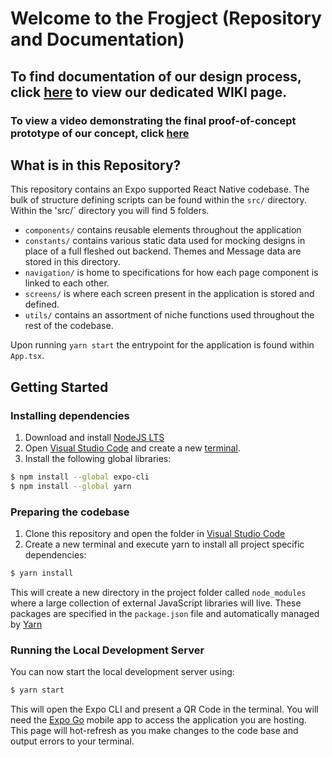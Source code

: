# Welcome to the Frogject (Repository and Documentation)

## To find documentation of our design process, click [here](https://github.com/and-rose/frogject/wiki) to view our dedicated WIKI page.

### To view a video demonstrating the final proof-of-concept prototype of our concept, click [here](https://drive.google.com/file/d/1HrEyQYrLG3gZ76dUMAzHwaMM4oeHb6Jt/view?usp=sharing)

## What is in this Repository?

This repository contains an Expo supported React Native codebase. The bulk of structure defining scripts can be found within the `src/` directory. Within the 'src/` directory you will find 5 folders.

- `components/` contains reusable elements throughout the application
- `constants/` contains various static data used for mocking designs in place of a full fleshed out backend. Themes and Message data are stored in this directory.
- `navigation/` is home to specifications for how each page component is linked to each other.
- `screens/` is where each screen present in the application is stored and defined.
- `utils/` contains an assortment of niche functions used throughout the rest of the codebase.

Upon running `yarn start` the entrypoint for the application is found within `App.tsx`.

## Getting Started

### Installing dependencies

1. Download and install [NodeJS LTS](https://nodejs.org/en/)
2. Open [Visual Studio Code](https://code.visualstudio.com/) and create a new [terminal](https://code.visualstudio.com/docs/terminal/basics). 
3. Install the following global libraries:
```sh
$ npm install --global expo-cli
$ npm install --global yarn
```

### Preparing the codebase
1. Clone this repository and open the folder in [Visual Studio Code](https://code.visualstudio.com/)
2. Create a new terminal and execute yarn to install all project specific dependencies:
```sh
$ yarn install
```
This will create a new directory in the project folder called `node_modules` where a large collection of external JavaScript libraries will live. These packages are specified in the `package.json` file and automatically managed by [Yarn](https://yarnpkg.com/)

### Running the Local Development Server
You can now start the local development server using:
```sh
$ yarn start
```

This will open the Expo CLI and present a QR Code in the terminal. You will need the [Expo Go](https://expo.dev/client) mobile app to access the application you are hosting. This page will hot-refresh as you make changes to the code base and output errors to your terminal.

